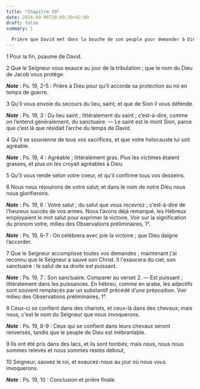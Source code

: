 ```yaml
---
title: "Chapitre 19"
date: 2024-09-06T20:00:39+02:00
draft: false
summary: |
  
  Prière que David met dans la bouche de son peuple pour demander à Dieu l’heureux succès de ses armes.
---
```



1 Pour la fin, psaume de David.


2 Que le Seigneur vous exauce au jour de la tribulation ; que le nom du Dieu de Jacob vous protège.

***Note*** :  Ps. 19, 2-5 : Prière à Dieu pour qu’il accorde sa protection au roi en temps de guerre.

3 Qu'il vous envoie du secours du lieu, saint; et que de Sion il vous défende.

***Note*** :  Ps. 19, 3 : Du lieu saint ; littéralement du saint ; c’est-à-dire, comme on l’entend généralement, du sanctuaire. ― Le saint est le mont Sion, parce que c’est là que résidait l’arche du temps de David.


4 Qu'il se souvienne de tous vos sacrifices, et que votre holocauste lui soit agréable.

***Note*** :  Ps. 19, 4 : Agréable ; littéralement gras. Plus les victimes étaient grasses, et plus on les croyait agréables à Dieu.

5 Qu'il vous rende selon votre coeur, et qu'il confirme tous vos desseins.


6 Nous nous réjouirons de votre salut; et dans le nom de notre Dieu nous nous glorifierons.

***Note*** :  Ps. 19, 6 : Votre salut ; du salut que vous recevrez ; c’est-à-dire de l’heureux succès de vos armes. Nous l’avons déjà remarqué, les Hébreux employaient le mot salut pour exprimer la victoire. Voir sur la signification du pronom votre, milieu des Observations préliminaires, 1°.

***Note*** :  Ps. 19, 6-7 : On célébrera avec joie la victoire ; que Dieu daigne l’accorder.

7 Que le Seigneur accomplisse toutes vos demandes ; maintenant j'ai reconnu que le Seigneur a sauvé son Christ. Il l'exaucera du ciel, son sanctuaire : le salut de sa droite est puissant.

***Note*** :  Ps. 19, 7 : Son sanctuaire. Comparer au verset 2. ― Est puissant ; littéralement dans les puissances. En hébreu, comme en arabe, les adjectifs sont souvent remplacés par un substantif précédé d’une préposition. Voir milieu des Observations préliminaires, 1°.

8 Ceux-ci se confient dans des chariots, et ceux-là dans des chevaux; mais nous, c'est le nom du Seigneur que nous invoquerons.

***Note*** :  Ps. 19, 8-9 : Ceux qui se confient dans leurs chevaux seront renversés, tandis que le peuple de Dieu est inébranlable.

9 Ils ont été pris dans des lacs, et ils sont tombés; mais nous, nous nous sommes relevés et nous sommes restés debout,


10 Seigneur, sauvez le roi, et exaucez-nous au jour où nous vous invoquerons.

***Note*** :  Ps. 19, 10 : Conclusion et prière finale.

